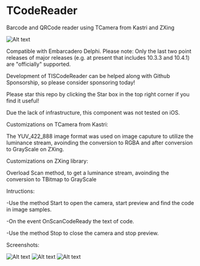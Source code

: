 # TCodeReader
Barcode and QRCode reader using TCamera from Kastri and ZXing

![Alt text](./LogoImperiumDelphi.png?raw=true "")


Compatible with Embarcadero Delphi. Please note: Only the last two point releases of major releases (e.g. at present that includes 10.3.3 and 10.4.1) are "officially" supported.

Development of TISCodeReader can be helped along with Github Sponsorship, so please consider sponsoring today!

Please star this repo by clicking the Star box in the top right corner if you find it useful!

Due the lack of infrastructure, this component was not tested on iOS.

Customizations on TCamera from Kastri:

The YUV_422_888 image format was used on image caputure to utilize the luminance stream, avoinding the conversion to RGBA and after conversion to GrayScale on ZXing.

Customizations on ZXing library:

Overload Scan method, to get a luminance stream, avoinding the conversion to TBitmap to GrayScale

Intructions:

-Use the method Start to open the camera, start preview and find the code in image samples.

-On the event OnScanCodeReady the text of code.

-Use the method Stop to close the camera and stop preview.


Screenshots:


![Alt text](./Screenshot_1.jpg?raw=true "")
![Alt text](./Screenshot_2.jpg?raw=true "")
![Alt text](./Screenshot_3.jpg?raw=true "SSSS")


